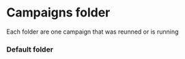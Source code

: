 # Campaigns folder

Each folder are one campaign that was reunned or is running

### Default folder 

        